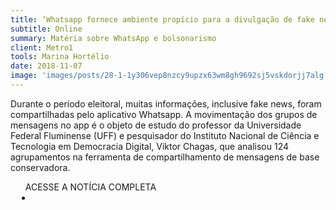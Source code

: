 ```yaml
---
title: ‘Whatsapp fornece ambiente propício para a divulgação de fake news’, diz pesquisador
subtitle: Online
summary: Matéria sobre WhatsApp e bolsonarismo
client: Metro1
tools: Marina Hortélio
date: 2018-11-07
image: 'images/posts/28-1-1y306vep8nzcy9upzx63wm8gh9692sj5vskdorjj7alg.png'
---
```


Durante o período eleitoral, muitas informações, inclusive fake news, foram compartilhadas pelo aplicativo Whatsapp. A movimentação dos grupos de mensagens no app é o objeto de estudo do professor da Universidade Federal Fluminense (UFF) e pesquisador do Instituto Nacional de Ciência e Tecnologia em Democracia Digital, Viktor Chagas, que analisou 124 agrupamentos na ferramenta de compartilhamento de mensagens de base conservadora.

<div class="post__share"><ul class="share__list list-reset">ACESSE A NOTÍCIA COMPLETA<li class="share__item" style="margin-left: 10px"><a class="share__link share__facebook" style="background: #fa5657" href="https://www.metro1.com.br/noticias/politica/63918,whatsapp-fornece-ambiente-propicio-para-a-divulgacao-de-fake-news-diz-pesquisador.html 
onclick=window.open(this.href, 'pop-up', 'left=20,top=20,width=500,height=500,toolbar=1,resizable=0'); return false;" title="Link" rel="nofollow"><i class="fa-solid fa-link"></i></a></li></ul></div>
<!-- <div class="gallery-box"><div class="gallery"><img src="/clipping/images/example-1.jpg" loading="lazy" alt="Project"><img src="/clipping/images/example-2.jpg" loading="lazy" alt="Project"></div><em>Gallery / <a href="https://www.freepik.com/" target="_blank">Freepic</a></em></div> -->